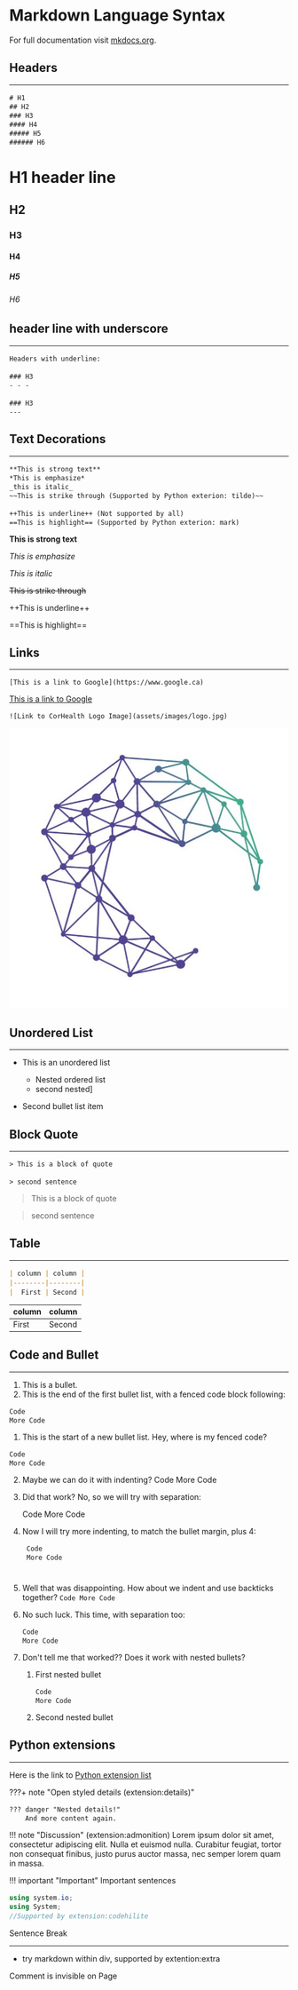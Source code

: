 # Markdown Language Syntax

For full documentation visit [mkdocs.org](https://mkdocs.org).

## Headers
----------

```
# H1
## H2
### H3
#### H4
##### H5
###### H6
```

# H1 header line
## H2
### H3
#### H4
##### H5
###### H6

## header line with underscore

- - -


```
Headers with underline:

### H3
- - -

### H3
---
```

## Text Decorations
- - -

```
**This is strong text**
*This is emphasize*
_this is italic_
~~This is strike through (Supported by Python exterion: tilde)~~

++This is underline++ (Not supported by all)
==This is highlight== (Supported by Python exterion: mark)
```

**This is strong text**

*This is emphasize*

_This is italic_

~~This is strike through~~

++This is underline++

==This is highlight==

## Links
----
```
[This is a link to Google](https://www.google.ca)
```
[This is a link to Google](https://www.google.ca)

```language
![Link to CorHealth Logo Image](assets/images/logo.jpg)
```
![CorHealth Logo](assets/images/logo.jpg)


## Unordered List

- - -

* This is an unordered list

	* Nested ordered list
	* second nested]

* Second bullet list item

## Block Quote
---

```
> This is a block of quote

> second sentence
```

> This is a block of quote

> second sentence

## Table
---
```Markdown
| column | column |
|--------|--------|
|  First | Second |
```

| column | column |
|--------|--------|
|  First | Second |

## Code and Bullet
- - -

1. This is a bullet.
2. This is the end of the first bullet list, with a fenced code block following:

```
Code
More Code
```

1. This is the start of a new bullet list. Hey, where is my fenced code?
```
Code
More Code
```

2. Maybe we can do it with indenting?
	Code
    More Code
3. Did that work? No, so we will try with separation:

    Code
    More Code

4. Now I will try more indenting, to match the bullet margin, plus 4:

		Code
		More Code
# 
5.  Well that was disappointing. How about we indent and use backticks together?
		```
        Code
        More Code
        ```
6. No such luck. This time, with separation too:

    ```
    Code
    More Code
    ```

7. Don't tell me that worked?? Does it work with nested bullets?

   	1. First nested bullet

        ```
        Code
        More Code
        ```

	2. Second nested bullet




## Python extensions
---
Here is the link to [Python extension list](https://facelessuser.github.io/pymdown-extensions/)

???+ note "Open styled details (extension:details)"

    ??? danger "Nested details!"
        And more content again.

!!! note "Discussion"
    (extension:admonition)
    Lorem ipsum dolor sit amet, consectetur adipiscing elit. Nulla et euismod
    nulla. Curabitur feugiat, tortor non consequat finibus, justo purus auctor
    massa, nec semper lorem quam in massa.


!!! important "Important"
    Important sentences

``` C# hl_lines="1 3"
using system.io;
using System;
//Supported by extension:codehilite

```


Sentence Break
_ _ _

<div markdown="1">

* try markdown within div, supported by extention:extra

</div>

Comment is invisible on Page
<!--This is a comment-->

